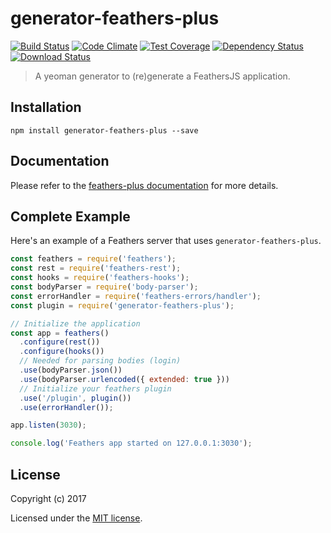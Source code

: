 # generator-feathers-plus

[![Build Status](https://travis-ci.org/feathers-x/generator-feathers-plus.png?branch=master)](https://travis-ci.org/feathers-x/generator-feathers-plus)
[![Code Climate](https://codeclimate.com/github/feathers-x/generator-feathers-plus/badges/gpa.svg)](https://codeclimate.com/github/feathers-x/generator-feathers-plus)
[![Test Coverage](https://codeclimate.com/github/feathers-x/generator-feathers-plus/badges/coverage.svg)](https://codeclimate.com/github/feathers-x/generator-feathers-plus/coverage)
[![Dependency Status](https://img.shields.io/david/feathers-x/generator-feathers-plus.svg?style=flat-square)](https://david-dm.org/feathers-x/generator-feathers-plus)
[![Download Status](https://img.shields.io/npm/dm/generator-feathers-plus.svg?style=flat-square)](https://www.npmjs.com/package/generator-feathers-plus)

> A yeoman generator to (re)generate a FeathersJS application.

## Installation

```
npm install generator-feathers-plus --save
```

## Documentation

Please refer to the [feathers-plus documentation](https://feathers-plus.github.io/) for more details.

## Complete Example

Here's an example of a Feathers server that uses `generator-feathers-plus`. 

```js
const feathers = require('feathers');
const rest = require('feathers-rest');
const hooks = require('feathers-hooks');
const bodyParser = require('body-parser');
const errorHandler = require('feathers-errors/handler');
const plugin = require('generator-feathers-plus');

// Initialize the application
const app = feathers()
  .configure(rest())
  .configure(hooks())
  // Needed for parsing bodies (login)
  .use(bodyParser.json())
  .use(bodyParser.urlencoded({ extended: true }))
  // Initialize your feathers plugin
  .use('/plugin', plugin())
  .use(errorHandler());

app.listen(3030);

console.log('Feathers app started on 127.0.0.1:3030');
```

## License

Copyright (c) 2017

Licensed under the [MIT license](LICENSE).
